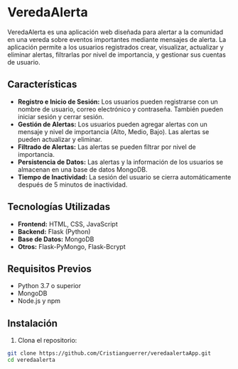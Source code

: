 # VeredaAlerta

VeredaAlerta es una aplicación web diseñada para alertar a la comunidad en una vereda sobre eventos importantes mediante mensajes de alerta. La aplicación permite a los usuarios registrados crear, visualizar, actualizar y eliminar alertas, filtrarlas por nivel de importancia, y gestionar sus cuentas de usuario.

## Características

- **Registro e Inicio de Sesión:** Los usuarios pueden registrarse con un nombre de usuario, correo electrónico y contraseña. También pueden iniciar sesión y cerrar sesión.
- **Gestión de Alertas:** Los usuarios pueden agregar alertas con un mensaje y nivel de importancia (Alto, Medio, Bajo). Las alertas se pueden actualizar y eliminar.
- **Filtrado de Alertas:** Las alertas se pueden filtrar por nivel de importancia.
- **Persistencia de Datos:** Las alertas y la información de los usuarios se almacenan en una base de datos MongoDB.
- **Tiempo de Inactividad:** La sesión del usuario se cierra automáticamente después de 5 minutos de inactividad.

## Tecnologías Utilizadas

- **Frontend:** HTML, CSS, JavaScript
- **Backend:** Flask (Python)
- **Base de Datos:** MongoDB
- **Otros:** Flask-PyMongo, Flask-Bcrypt

## Requisitos Previos

- Python 3.7 o superior
- MongoDB
- Node.js y npm

## Instalación

1. Clona el repositorio:

```bash
git clone https://github.com/Cristianguerrer/veredaalertaApp.git
cd veredaalerta
